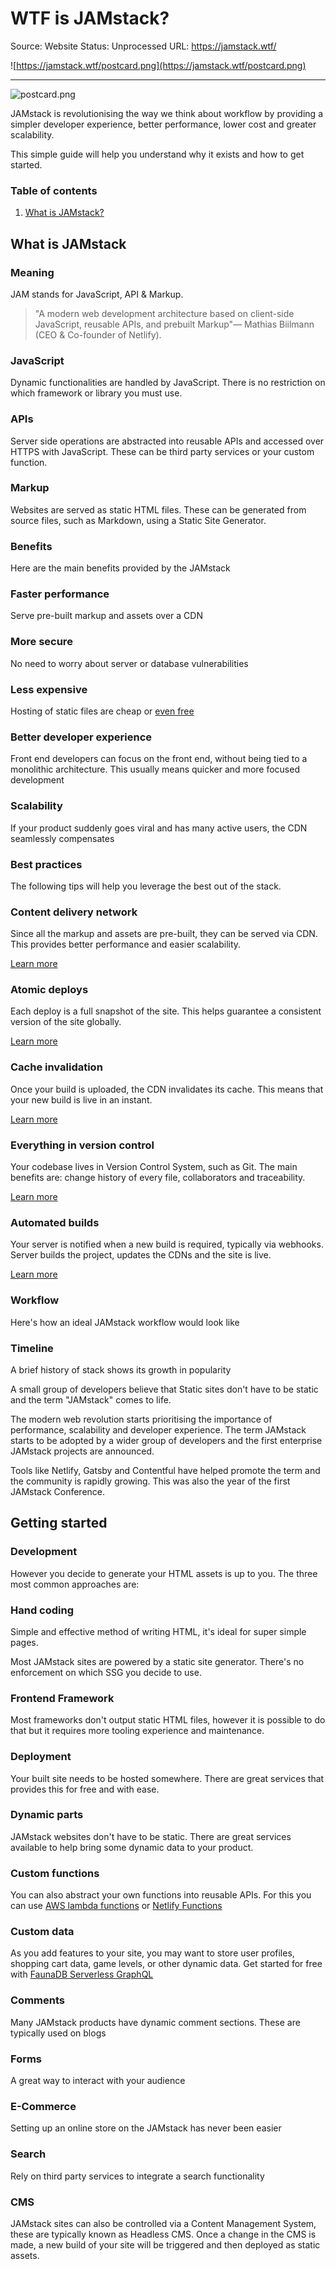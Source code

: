 # WTF is JAMstack?

Source: Website
Status: Unprocessed
URL: https://jamstack.wtf/

![https://jamstack.wtf/postcard.png](https://jamstack.wtf/postcard.png)

---

![postcard.png](WTF%20is%20JAMstack%2032172b0f903844ff91413fd0a4f5a504/postcard.png)

JAMstack is revolutionising the way we think about workflow by providing a simpler developer experience, better performance, lower cost and greater scalability.

This simple guide will help you understand why it exists and how to get started.

### Table of contents

1. [What is JAMstack?](https://jamstack.wtf/)

## What is JAMstack

### Meaning

JAM stands for JavaScript, API & Markup.

> "A modern web development architecture based on client-side JavaScript, reusable APIs, and prebuilt Markup"— Mathias Biilmann (CEO & Co-founder of Netlify).
> 

### JavaScript

Dynamic functionalities are handled by JavaScript. There is no restriction on which framework or library you must use.

### APIs

Server side operations are abstracted into reusable APIs and accessed over HTTPS with JavaScript. These can be third party services or your custom function.

### Markup

Websites are served as static HTML files. These can be generated from source files, such as Markdown, using a Static Site Generator.

### Benefits

Here are the main benefits provided by the JAMstack

### Faster performance

Serve pre-built markup and assets over a CDN

### More secure

No need to worry about server or database vulnerabilities

### Less expensive

Hosting of static files are cheap or [even free](https://netlify.com/)

### Better developer experience

Front end developers can focus on the front end, without being tied to a monolithic architecture. This usually means quicker and more focused development

### Scalability

If your product suddenly goes viral and has many active users, the CDN seamlessly compensates

### Best practices

The following tips will help you leverage the best out of the stack.

### Content delivery network

Since all the markup and assets are pre-built, they can be served via CDN. This provides better performance and easier scalability.

[Learn more](https://www.cloudflare.com/learning/cdn/what-is-a-cdn/)

### Atomic deploys

Each deploy is a full snapshot of the site. This helps guarantee a consistent version of the site globally.

[Learn more](https://buddy.works/blog/introducing-atomic-deployments#what-are-atomic-deployments)

### Cache invalidation

Once your build is uploaded, the CDN invalidates its cache. This means that your new build is live in an instant.

[Learn more](https://www.netlify.com/blog/2015/09/11/instant-cache-invalidation/)

### Everything in version control

Your codebase lives in Version Control System, such as Git. The main benefits are: change history of every file, collaborators and traceability.

[Learn more](https://www.atlassian.com/git/tutorials/what-is-version-control)

### Automated builds

Your server is notified when a new build is required, typically via webhooks. Server builds the project, updates the CDNs and the site is live.

[Learn more](https://www.agilealliance.org/glossary/automated-build)

### Workflow

Here's how an ideal JAMstack workflow would look like

### Timeline

A brief history of stack shows its growth in popularity

A small group of developers believe that Static sites don't have to be static and the term "JAMstack" comes to life.

The modern web revolution starts prioritising the importance of performance, scalability and developer experience. The term JAMstack starts to be adopted by a wider group of developers and the first enterprise JAMstack projects are announced.

Tools like Netlify, Gatsby and Contentful have helped promote the term and the community is rapidly growing. This was also the year of the first JAMstack Conference.

## Getting started

### Development

However you decide to generate your HTML assets is up to you. The three most common approaches are:

### Hand coding

Simple and effective method of writing HTML, it's ideal for super simple pages.

Most JAMstack sites are powered by a static site generator. There's no enforcement on which SSG you decide to use.

### Frontend Framework

Most frameworks don't output static HTML files, however it is possible to do that but it requires more tooling experience and maintenance.

### Deployment

Your built site needs to be hosted somewhere. There are great services that provides this for free and with ease.

### Dynamic parts

JAMstack websites don't have to be static. There are great services available to help bring some dynamic data to your product.

### Custom functions

You can also abstract your own functions into reusable APIs. For this you can use [AWS lambda functions](https://aws.amazon.com/lambda/features/) or [Netlify Functions](https://functions.netlify.com/examples/)

### Custom data

As you add features to your site, you may want to store user profiles, shopping cart data, game levels, or other dynamic data. Get started for free with [FaunaDB Serverless GraphQL](https://fauna.com/)

### Comments

Many JAMstack products have dynamic comment sections. These are typically used on blogs

### Forms

A great way to interact with your audience

### E-Commerce

Setting up an online store on the JAMstack has never been easier

### Search

Rely on third party services to integrate a search functionality

### CMS

JAMstack sites can also be controlled via a Content Management System, these are typically known as Headless CMS. Once a change in the CMS is made, a new build of your site will be triggered and then deployed as static assets.